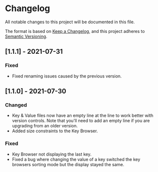 # Changelog
All notable changes to this project will be documented in this file.

The format is based on [Keep a Changelog](https://keepachangelog.com/en/1.0.0/),
and this project adheres to [Semantic Versioning](https://semver.org/spec/v2.0.0.html).

## [1.1.1] - 2021-07-31

### Fixed
- Fixed renaming issues caused by the previous version.

## [1.1.0] - 2021-07-30

### Changed
- Key & Value files now have an empty line at the line to work better with version controls. Note that you'll need to add an empty line if you are upgrading from an older version.
- Added size constraints to the Key Browser.

### Fixed
- Key Browser not displaying the last key.
- Fixed a bug where changing the value of a key switched the key browsers sorting mode but the display stayed the same.